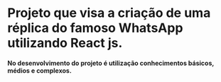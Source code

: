 # Projeto que visa a criação de uma réplica do famoso WhatsApp utilizando React js.

#### No desenvolvimento do projeto é utilização conhecimentos básicos, médios e complexos.
